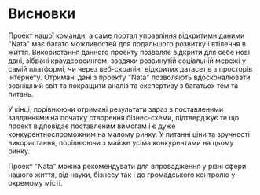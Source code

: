 # Висновки

Проект нашої команди, а саме портал управління відкритими даними "Nata" має багато можливостей для подальшого розвитку і втілення в життя. Використання данного проекту позволяє відкрити для себе нові дані, зібрані краудсорсингом, завдяки розвинутій соціальній мережі у самій платформі, чи через веб-скрапінг відкритих датасетів з просторів інтернету. Отримані дані з проекту "Nata" позволяють вдосконалювати зовнішний світ та покращити аналіз та експертизу з багатьох тем та питань.

У кінці, порівнюючи отримані результати зараз з поставленими завданнями на початку створення бізнес-схеми, підтверджує те що проект відповідає поставленим вимогам і є дуже конкурентноспроможним на малому ринку. У питанні ціни та зручності використання, порівнюючи з майже усіма конкурентами на цьому ринку.

Проект "Nata" можна рекомендувати для впровадження у різні сфери нашого життя, від науки, бізнесу так і до громадського контролю у окремому місті.